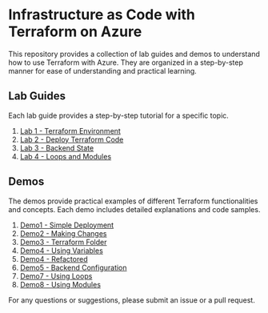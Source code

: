 # Infrastructure as Code with Terraform on Azure

This repository provides a collection of lab guides and demos to understand how to use Terraform with Azure. They are organized in a step-by-step manner for ease of understanding and practical learning.

## Lab Guides

Each lab guide provides a step-by-step tutorial for a specific topic. 

1. [Lab 1 - Terraform Environment](./Labs/Lab1)
2. [Lab 2 - Deploy Terraform Code](./Labs/Lab2)
3. [Lab 3 - Backend State](./Labs/Lab3)
4. [Lab 4 - Loops and Modules](./Labs/Lab4)

## Demos

The demos provide practical examples of different Terraform functionalities and concepts. Each demo includes detailed explanations and code samples.

1. [Demo1 - Simple Deployment](./Demos/Demo1)
2. [Demo2 - Making Changes](./Demos/Demo2)
3. [Demo3 - Terraform Folder](./Demos/Demo3)
4. [Demo4 - Using Variables](./Demos/Demo4)
5. [Demo4 - Refactored](./Demos/Demo4-Refactored)
6. [Demo5 - Backend Configuration](./Demos/Demo5)
7. [Demo7 - Using Loops](./Demos/Demo7)
8. [Demo8 - Using Modules](./Demos/Demo8-UsingModules)

For any questions or suggestions, please submit an issue or a pull request.
